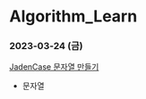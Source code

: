 # Algorithm_Learn
### 2023-03-24 (금)
[JadenCase 문자열 만들기](https://school.programmers.co.kr/learn/courses/30/lessons/12951)
- 문자열
